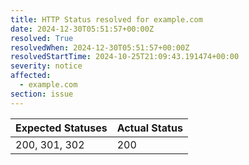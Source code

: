 ```yaml
---
title: HTTP Status resolved for example.com
date: 2024-12-30T05:51:57+00:00Z
resolved: True
resolvedWhen: 2024-12-30T05:51:57+00:00Z
resolvedStartTime: 2024-10-25T21:09:43.191474+00:00
severity: notice
affected:
  - example.com
section: issue
---
```


| Expected Statuses | Actual Status  |
|-------------------|----------------|
| 200, 301, 302 | 200 |
